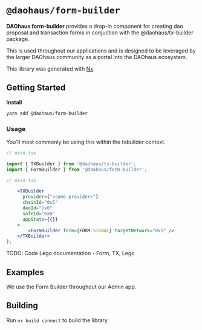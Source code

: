 # `@daohaus/form-builder`

**DAOhaus form-builder** provides a drop-in component for creating dao proposal and transaction forms in conjuction with the @daohaus/tx-builder package.

This is used throughout our applications and is designed to be leveraged by the larger DAOhaus community as a portal into the DAOhaus ecosystem.

This library was generated with [Nx](https://nx.dev).

## Getting Started

**Install**

```sh
yarn add @daohaus/form-builder
```

### Usage

You'll most commonly be using this within the txbuilder context.

```jsx
// main.tsx

import { TXBuilder } from '@daohaus/tx-builder';
import { FormBuilder } from '@daohaus/form-builder';
```

```jsx
// main.tsx

    <TXBuilder
      provider={"<some provider>"}
      chainId="0x5"
      daoId=")x0"
      safeId="0x0"
      appState={{}}
    >
        <FormBuilder form={FORM.SIGNAL} targetNetwork="0x5" />
    </TXBuilder>
);
```

TODO: Code Lego documentation - Form, TX, Lego

## Examples

We use the Form Builder throughout our Admin app.

## Building

Run `nx build connect` to build the library.
